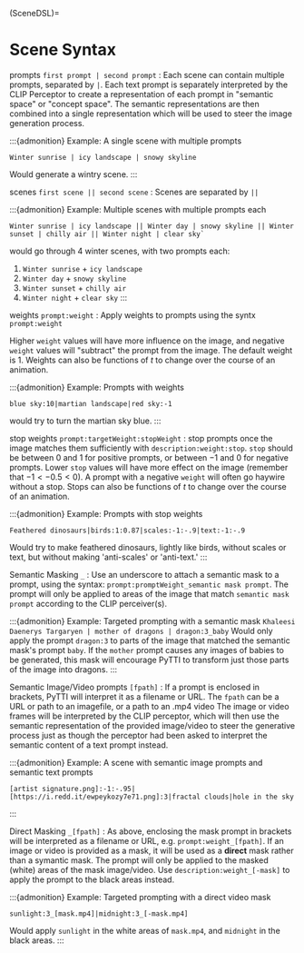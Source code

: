 (SceneDSL)=
# Scene Syntax

prompts `first prompt | second prompt`
: Each scene can contain multiple prompts, separated by `|`. Each text prompt is separately interpreted by the CLIP Perceptor to create a representation of each prompt in "semantic space" or "concept space". The semantic representations are then combined into a single representation which will be used to steer the image generation process. 


:::{admonition} Example: A single scene with multiple prompts
```
Winter sunrise | icy landscape | snowy skyline 
```
Would generate a wintry scene.
:::


scenes `first scene || second scene`
: Scenes are separated by `||`

:::{admonition} Example: Multiple scenes with multiple prompts each
```
Winter sunrise | icy landscape || Winter day | snowy skyline || Winter sunset | chilly air || Winter night | clear sky` 
```
would go through 4 winter scenes, with two prompts each:

1. `Winter sunrise` + `icy landscape`
2. `Winter day` + `snowy skyline`
3. `Winter sunset` + `chilly air`
4. `Winter night` + `clear sky`
:::

weights `prompt:weight`
: Apply weights to prompts using the syntx `prompt:weight`

  Higher `weight` values will have more influence on the image, and negative `weight` values will "subtract" the prompt from the image. The default weight is $1$. Weights can also be functions of $t$ to change over the course of an animation.

:::{admonition} Example: Prompts with weights
```
blue sky:10|martian landscape|red sky:-1
``` 
would try to turn the martian sky blue.
:::

stop weights `prompt:targetWeight:stopWeight`
: stop prompts once the image matches them sufficiently with `description:weight:stop`. `stop` should be between $0$ and $1$ for positive prompts, or between $-1$ and $0$ for negative prompts. Lower `stop` values will have more effect on the image (remember that $-1<-0.5<0$). A prompt with a negative `weight` will often go haywire without a stop. Stops can also be functions of $t$ to change over the course of an animation.

:::{admonition} Example: Prompts with stop weights
```
Feathered dinosaurs|birds:1:0.87|scales:-1:-.9|text:-1:-.9
``` 
Would try to make feathered dinosaurs, lightly like birds, without scales or text, but without making 'anti-scales' or 'anti-text.'
:::

Semantic Masking `_`
: Use an underscore to attach a semantic mask to a prompt, using the syntax: `prompt:promptWeight_semantic mask prompt`. The prompt will only be applied to areas of the image that match `semantic mask prompt` according to the CLIP perceiver(s).

:::{admonition} Example: Targeted prompting with a semantic mask
```Khaleesi Daenerys Targaryen | mother of dragons | dragon:3_baby``` 
Would only apply the prompt `dragon:3` to parts of the image that matched the semantic mask's prompt `baby`. If the `mother` prompt causes any images of babies to be generated, this mask will encourage PyTTI to transform just those parts of the image into dragons.
:::

Semantic Image/Video prompts `[fpath]`
: If a prompt is enclosed in brackets, PyTTI will interpret it as a filename or URL. The `fpath` can be a URL or path to an imagefile, or a path to an .mp4 video  The image or video frames will be interpreted by the CLIP perceptor, which will then use the semantic representation of the provided image/video to steer the generative process just as though the perceptor had been asked to interpret the semantic content of a text prompt instead.

:::{admonition} Example: A scene with semantic image prompts and semantic text prompts
```
[artist signature.png]:-1:-.95|[https://i.redd.it/ewpeykozy7e71.png]:3|fractal clouds|hole in the sky
```
:::

Direct Masking `_[fpath]`
: As above, enclosing the mask prompt in brackets will be interpreted as a filename or URL, e.g. `prompt:weight_[fpath]`. If an image or video is provided as a mask, it will be used as a **direct** mask rather than a symantic mask. The prompt will only be applied to the masked (white) areas of the mask image/video. Use `description:weight_[-mask]` to apply the prompt to the black areas instead.

:::{admonition} Example: Targeted prompting with a direct video mask
```
sunlight:3_[mask.mp4]|midnight:3_[-mask.mp4]
``` 
Would apply `sunlight` in the white areas of `mask.mp4`, and `midnight` in the black areas.
:::
